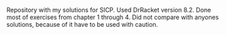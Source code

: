 Repository with my solutions for SICP.
Used DrRacket version 8.2.
Done most of exercises from chapter 1 through 4.
Did not compare with anyones solutions, because
of it have to be used with caution.
